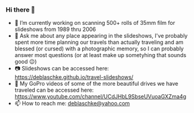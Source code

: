 ### Hi there 👋
- 🔭 I’m currently working on scanning 500+ rolls of 35mm film for slideshows from 1989 thru 2006
- 💬 Ask me about any place appearing in the slideshows, I've probably spent more time planning our travels than actually traveling and am blessed (or cursed) with a photographic memory, so I can probably answer most questions (or at least make up sometyhing that sounds good 😉)
- 📷 Slideshows can be accessed here: https://deblaschke.github.io/travel-slideshows/
- 🎥 My GoPro videos of some of the more beautiful drives we have traveled can be accessed here: https://www.youtube.com/channel/UCdJHbL9SbseUVuoaGXZma4g
- 📫 How to reach me: deblaschke@yahoo.com

<!--
**deblaschke/deblaschke** is a ✨ _special_ ✨ repository because its `README.md` (this file) appears on your GitHub profile.

Here are some ideas to get you started:

- 🔭 I’m currently working on ...
- 🌱 I’m currently learning ...
- 👯 I’m looking to collaborate on ...
- 🤔 I’m looking for help with ...
- 💬 Ask me about ...
- 📫 How to reach me: ...
- 😄 Pronouns: ...
- ⚡ Fun fact: ...
- Others: https://github.com/ikatyang/emoji-cheat-sheet/blob/master/README.md
-->
